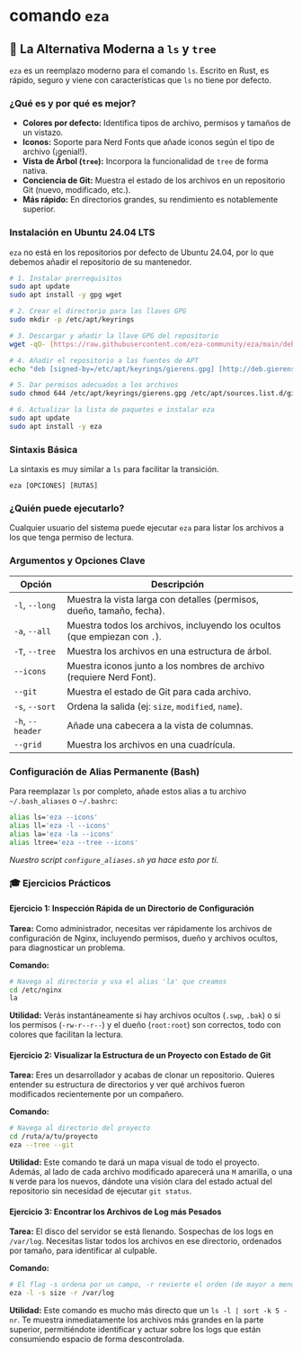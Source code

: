 # comando `eza`

## 🚀 La Alternativa Moderna a `ls` y `tree`

`eza` es un reemplazo moderno para el comando `ls`. Escrito en Rust, es rápido, seguro y viene con características que `ls` no tiene por defecto.

### ¿Qué es y por qué es mejor?

-   **Colores por defecto:** Identifica tipos de archivo, permisos y tamaños de un vistazo.
-   **Iconos:** Soporte para Nerd Fonts que añade iconos según el tipo de archivo (¡genial!).
-   **Vista de Árbol (`tree`):** Incorpora la funcionalidad de `tree` de forma nativa.
-   **Conciencia de Git:** Muestra el estado de los archivos en un repositorio Git (nuevo, modificado, etc.).
-   **Más rápido:** En directorios grandes, su rendimiento es notablemente superior.

### Instalación en Ubuntu 24.04 LTS

`eza` no está en los repositorios por defecto de Ubuntu 24.04, por lo que debemos añadir el repositorio de su mantenedor.

```bash
# 1. Instalar prerrequisitos
sudo apt update
sudo apt install -y gpg wget

# 2. Crear el directorio para las llaves GPG
sudo mkdir -p /etc/apt/keyrings

# 3. Descargar y añadir la llave GPG del repositorio
wget -qO- [https://raw.githubusercontent.com/eza-community/eza/main/deb.asc](https://raw.githubusercontent.com/eza-community/eza/main/deb.asc) | sudo gpg --dearmor -o /etc/apt/keyrings/gierens.gpg

# 4. Añadir el repositorio a las fuentes de APT
echo "deb [signed-by=/etc/apt/keyrings/gierens.gpg] [http://deb.gierens.de](http://deb.gierens.de) stable main" | sudo tee /etc/apt/sources.list.d/gierens.list

# 5. Dar permisos adecuados a los archivos
sudo chmod 644 /etc/apt/keyrings/gierens.gpg /etc/apt/sources.list.d/gierens.list

# 6. Actualizar la lista de paquetes e instalar eza
sudo apt update
sudo apt install -y eza
```

### Sintaxis Básica

La sintaxis es muy similar a `ls` para facilitar la transición.

```
eza [OPCIONES] [RUTAS]
```

### ¿Quién puede ejecutarlo?

Cualquier usuario del sistema puede ejecutar `eza` para listar los archivos a los que tenga permiso de lectura.

### Argumentos y Opciones Clave

| Opción               | Descripción                                                              |
| -------------------- | ------------------------------------------------------------------------ |
| `-l`, `--long`       | Muestra la vista larga con detalles (permisos, dueño, tamaño, fecha).    |
| `-a`, `--all`        | Muestra todos los archivos, incluyendo los ocultos (que empiezan con `.`).|
| `-T`, `--tree`       | Muestra los archivos en una estructura de árbol.                         |
| `--icons`            | Muestra iconos junto a los nombres de archivo (requiere Nerd Font).      |
| `--git`              | Muestra el estado de Git para cada archivo.                              |
| `-s`, `--sort`       | Ordena la salida (ej: `size`, `modified`, `name`).                       |
| `-h`, `--header`     | Añade una cabecera a la vista de columnas.                               |
| `--grid`             | Muestra los archivos en una cuadrícula.                                  |

### Configuración de Alias Permanente (Bash)

Para reemplazar `ls` por completo, añade estos alias a tu archivo `~/.bash_aliases` o `~/.bashrc`:

```bash
alias ls='eza --icons'
alias ll='eza -l --icons'
alias la='eza -la --icons'
alias ltree='eza --tree --icons'
```
*Nuestro script `configure_aliases.sh` ya hace esto por ti.*

### 🎓 Ejercicios Prácticos

#### Ejercicio 1: Inspección Rápida de un Directorio de Configuración

**Tarea:** Como administrador, necesitas ver rápidamente los archivos de configuración de Nginx, incluyendo permisos, dueño y archivos ocultos, para diagnosticar un problema.

**Comando:**
```bash
# Navega al directorio y usa el alias 'la' que creamos
cd /etc/nginx
la
```
**Utilidad:** Verás instantáneamente si hay archivos ocultos (`.swp`, `.bak`) o si los permisos (`-rw-r--r--`) y el dueño (`root:root`) son correctos, todo con colores que facilitan la lectura.

#### Ejercicio 2: Visualizar la Estructura de un Proyecto con Estado de Git

**Tarea:** Eres un desarrollador y acabas de clonar un repositorio. Quieres entender su estructura de directorios y ver qué archivos fueron modificados recientemente por un compañero.

**Comando:**
```bash
# Navega al directorio del proyecto
cd /ruta/a/tu/proyecto
eza --tree --git
```
**Utilidad:** Este comando te dará un mapa visual de todo el proyecto. Además, al lado de cada archivo modificado aparecerá una `M` amarilla, o una `N` verde para los nuevos, dándote una visión clara del estado actual del repositorio sin necesidad de ejecutar `git status`.

#### Ejercicio 3: Encontrar los Archivos de Log más Pesados

**Tarea:** El disco del servidor se está llenando. Sospechas de los logs en `/var/log`. Necesitas listar todos los archivos en ese directorio, ordenados por tamaño, para identificar al culpable.

**Comando:**
```bash
# El flag -s ordena por un campo, -r revierte el orden (de mayor a menor)
eza -l -s size -r /var/log
```
**Utilidad:** Este comando es mucho más directo que un `ls -l | sort -k 5 -nr`. Te muestra inmediatamente los archivos más grandes en la parte superior, permitiéndote identificar y actuar sobre los logs que están consumiendo espacio de forma descontrolada.

